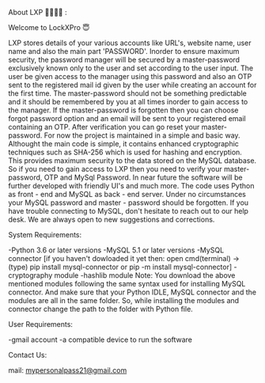 About LXP 🙋‍♂️🙋‍♀️ :

Welcome to LockXPro 😇 

LXP stores details of your various accounts like URL's, website name, user name and also the main part 'PASSWORD'.
Inorder to ensure maximum security, the password manager will be secured by a master-password exclusively known only to the user 
and set according to the user input. The user be given access to the manager using this password and also an OTP sent to the registered
mail id given by the user while creating an account for the first time. The master-password should not be something predictable and it 
should be remembered by you at all times inorder to gain access to the manager. If the master-password is forgotten then you can 
choose forgot password option and an email will be sent to your registered email containing an OTP. After verification you can go reset your master-password.
For now the project is maintained in a simple and basic way. Althought the main code is simple, it contains enhanced cryptographic techniques such as SHA-256 
which is used for hashing and encryption. This provides maximum security to the data stored on the MySQL database.
So if you need to gain access to LXP then you need to verify your master-password, OTP and MySql Password.
In near future the software will be further developed with friendly UI's and much more.
The code uses Python as front - end and MySQL as back - end server. 
Under no circumstances your MySQL password and  master - password should be forgotten. If you have trouble connecting to MySQL, don't hesitate to reach out to our help desk. 
We are always open to new suggestions and corrections.

System Requirements:

-Python 3.6 or later versions
-MySQL 5.1 or later versions
-MySQL connector [if you haven't dowloaded it yet then: open cmd(terminal) -> (type) pip install mysql-connector or pip -m install mysql-connector]
-cryptography module
-hashlib module
Note: You download the above mentioned modules following the same syntax used for installing MySQL connector. And make sure that your Python IDLE, MySQL connector and the modules are all in the same folder. So, while installing the modules and connector change the path to the folder with Python file.

User Requirements:

-gmail account
-a compatible device to run the software

Contact Us:

mail: mypersonalpass21@gmail.com
